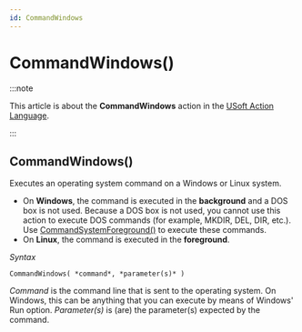 ```yaml
---
id: CommandWindows
---
```


# CommandWindows()




:::note

This article is about the **CommandWindows** action in the [USoft Action Language](/docs/Task_flow/Action_Language_reference/USoft_Action_Language.md).

:::

## **CommandWindows()**

Executes an operating system command on a Windows or Linux system.

- On **Windows**, the command is executed in the **background** and a DOS box is not used. Because a DOS box is not used, you cannot use this action to execute DOS commands (for example, MKDIR, DEL, DIR, etc.). Use [CommandSystemForeground()](/docs/Task_flow/Action_Language_reference_A-C/CommandSystemForeground.md) to execute these commands.
- On **Linux**, the command is executed in the **foreground**.

*Syntax*

```
CommandWindows( *command*, *parameter(s)* )
```

*Command* is the command line that is sent to the operating system. On Windows, this can be anything that you can execute by means of Windows' Run option. *Parameter(s)* is (are) the parameter(s) expected by the command.